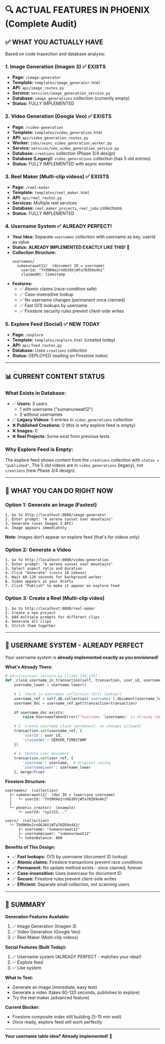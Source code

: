# 🔍 ACTUAL FEATURES IN PHOENIX (Complete Audit)

## ✅ WHAT YOU ACTUALLY HAVE

Based on code inspection and database analysis:

### 1. **Image Generation (Imagen 3)** ✅ EXISTS
- **Page:** `/image-generator`
- **Template:** `templates/image_generator.html`
- **API:** `api/image_routes.py`
- **Service:** `services/image_generation_service.py`
- **Database:** `image_generations` collection (currently empty)
- **Status:** FULLY IMPLEMENTED

### 2. **Video Generation (Google Veo)** ✅ EXISTS
- **Page:** `/video-generation`
- **Template:** `templates/video_generation.html`
- **API:** `api/video_generation_routes.py`
- **Worker:** `jobs/async_video_generation_worker.py`
- **Service:** `services/veo_video_generation_service.py`
- **Database:** `creations` collection (Phase 3/4 design)
- **Database (Legacy):** `video_generations` collection (has 5 old entries)
- **Status:** FULLY IMPLEMENTED with async worker

### 3. **Reel Maker (Multi-clip videos)** ✅ EXISTS
- **Page:** `/reel-maker`
- **Template:** `templates/reel_maker.html`
- **API:** `api/reel_routes.py`
- **Services:** Multiple reel services
- **Database:** `reel_maker_projects`, `reel_jobs` collections
- **Status:** FULLY IMPLEMENTED

### 4. **Username System** ✅ ALREADY PERFECT!
- **Your Idea:** Separate `usernames` collection with username as key, userId as value
- **Status:** **ALREADY IMPLEMENTED EXACTLY LIKE THIS!** 🎉
- **Collection Structure:**
  ```
  usernames/
    sumanurawat12/  (document ID = username)
      userId: "7Vd9KHo2rnOG36VjWTa70Z69o4k2"
      claimedAt: timestamp
  ```
- **Features:**
  - ✅ Atomic claims (race-condition safe)
  - ✅ Case-insensitive lookup
  - ✅ No username changes (permanent once claimed)
  - ✅ Fast O(1) lookups by username
  - ✅ Firestore security rules prevent client-side writes

### 5. **Explore Feed (Social)** ✅ NEW TODAY
- **Page:** `/explore`
- **Template:** `templates/explore.html` (created today)
- **API:** `api/feed_routes.py`
- **Database:** Uses `creations` collection
- **Status:** DEPLOYED (waiting on Firestore index)

---

## 📊 CURRENT CONTENT STATUS

### What Exists in Database:
- ✅ **Users:** 3 users
  - 1 with username ("sumanurawat12")
  - 2 without usernames
- ✅ **Legacy Videos:** 5 entries in `video_generations` collection
- ❌ **Published Creations:** 0 (this is why explore feed is empty)
- ❌ **Images:** 0
- ❌ **Reel Projects:** Some exist from previous tests

### Why Explore Feed is Empty:
The explore feed shows content from the `creations` collection with `status = "published"`.
The 5 old videos are in `video_generations` (legacy), not `creations` (new Phase 3/4 design).

---

## 🎯 WHAT YOU CAN DO RIGHT NOW

### Option 1: Generate an Image (Fastest)
```
1. Go to http://localhost:8080/image-generator
2. Enter prompt: "A serene sunset over mountains"
3. Generate (uses Imagen 3 API)
4. Image appears immediately
```
**Note:** Images don't appear on explore feed (that's for videos only)

### Option 2: Generate a Video
```
1. Go to http://localhost:8080/video-generation
2. Enter prompt: "A serene sunset over mountains"
3. Select aspect ratio and duration
4. Click "Generate" (costs 10 tokens)
5. Wait 60-120 seconds for background worker
6. Video appears in your drafts
7. Click "Publish" to make it appear on explore feed
```

### Option 3: Create a Reel (Multi-clip video)
```
1. Go to http://localhost:8080/reel-maker
2. Create a new project
3. Add multiple prompts for different clips
4. Generate all clips
5. Stitch them together
```

---

## 🔧 USERNAME SYSTEM - ALREADY PERFECT

Your username system is **already implemented exactly as you envisioned!**

**What's Already There:**
```python
# services/user_service.py (lines 134-175)
def _claim_username_in_transaction(self, transaction, user_id, username):
    username_lower = username.lower()
    
    # 1. Check in usernames collection (O(1) lookup!)
    username_ref = self.db.collection('usernames').document(username_lower)
    username_doc = username_ref.get(transaction=transaction)
    
    if username_doc.exists:
        raise UsernameTakenError(f"Username '{username}' is already taken")
    
    # 2. Create username claim (permanent, no changes allowed)
    transaction.set(username_ref, {
        'userId': user_id,
        'claimedAt': SERVER_TIMESTAMP
    })
    
    # 3. Update user document
    transaction.set(user_ref, {
        'username': username,  # Original casing
        'usernameLower': username_lower
    }, merge=True)
```

**Firestore Structure:**
```
usernames/  (collection)
  ├─ sumanurawat12/  (doc ID = lowercase username)
  │   └─ userId: "7Vd9KHo2rnOG36VjWTa70Z69o4k2"
  │
  └─ phoenix_creator/  (example)
      └─ userId: "xyz123..."

users/  (collection)
  └─ 7Vd9KHo2rnOG36VjWTa70Z69o4k2/
      ├─ username: "sumanurawat12"
      ├─ usernameLower: "sumanurawat12"
      └─ tokenBalance: 860
```

**Benefits of This Design:**
- ✅ **Fast lookups:** O(1) by username (document ID lookup)
- ✅ **Atomic claims:** Firestore transactions prevent race conditions
- ✅ **Permanent:** No update method exists - once claimed, forever
- ✅ **Case-insensitive:** Uses lowercase for document ID
- ✅ **Secure:** Firestore rules prevent client-side writes
- ✅ **Efficient:** Separate small collection, not scanning users

---

## 📝 SUMMARY

**Generation Features Available:**
1. ✅ Image Generation (Imagen 3)
2. ✅ Video Generation (Google Veo) 
3. ✅ Reel Maker (Multi-clip videos)

**Social Features (Built Today):**
1. ✅ Username system (ALREADY PERFECT - matches your idea!)
2. ✅ Explore feed
3. ✅ Like system

**What to Test:**
- Generate an image (immediate, easy test)
- Generate a video (takes 60-120 seconds, publishes to explore)
- Try the reel maker (advanced feature)

**Current Blocker:**
- Firestore composite index still building (5-15 min wait)
- Once ready, explore feed will work perfectly

---

**Your username table idea? Already implemented! 🎉**
